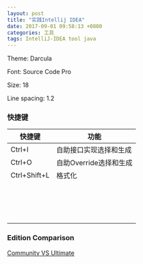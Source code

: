 ```yaml
---
layout: post
title: "实践Intellij IDEA"
date: 2017-09-01 09:58:13 +0800
categories: 工具
tags: IntelliJ-IDEA tool java
---
```




Theme: Darcula

Font: Source Code Pro

Size: 18

Line spacing: 1.2



### 快捷键

| 快捷键          | 功能              |
| ------------ | --------------- |
| Ctrl+I       | 自助接口实现选择和生成     |
| Ctrl+O       | 自助Override选择和生成 |
| Ctrl+Shift+L | 格式化             |
|              |                 |
|              |                 |
|              |                 |
|              |                 |
|              |                 |
|              |                 |
|              |                 |
|              |                 |
|              |                 |
|              |                 |
|              |                 |
|              |                 |
|              |                 |
|              |                 |
|              |                 |
|              |                 |

###  Edition Comparison

[Community VS Ultimate](http://www.jetbrains.com/idea/features/editions_comparison_matrix.html)